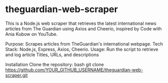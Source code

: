 # theguardian-web-scraper

This is a Node.js web scraper that retrieves the latest international news articles from The Guardian using Axios and Cheerio, inspired by Code with Ania Kubow on YouTube.

Purpose: Scrapes articles from TheGuardian's international webpage.
Tech Stack: Node.js, Express, Axios, Cheerio.
Usage: Run the script to retrieve and log article Titles, URLs, and descriptions

Installation
Clone the repository:
bash
git clone https://github.com/YOUR_GITHUB_USERNAME/theguardian-web-scraper.git
